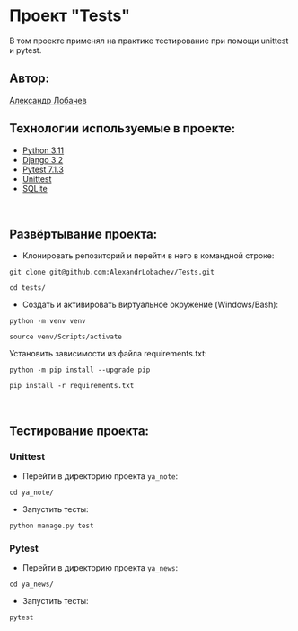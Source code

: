 # Проект "Tests"

В том проекте применял на практике тестирование при помощи unittest и pytest.

## Автор:

[Александр Лобачев](https://github.com/AlexandrLobachev/)
<br>

## Технологии используемые в проекте:
- [Python 3.11](https://docs.python.org/release/3.11.5/)
- [Django 3.2](https://docs.djangoproject.com/en/3.2/)
- [Pytest 7.1.3](https://docs.pytest.org/en/7.1.x/)
- [Unittest](https://docs.python.org/3/library/unittest.html)
- [SQLite](https://www.sqlite.org/docs.html)

<br>

## Развёртывание проекта:
+ Клонировать репозиторий и перейти в него в командной строке:
```
git clone git@github.com:AlexandrLobachev/Tests.git
```

```
cd tests/
```

+ Cоздать и активировать виртуальное окружение (Windows/Bash):
```
python -m venv venv
```

```
source venv/Scripts/activate
```

Установить зависимости из файла requirements.txt:
```
python -m pip install --upgrade pip
```

```
pip install -r requirements.txt
```

<br>

## Тестирование проекта:
### Unittest
+ Перейти в директорию проекта `ya_note`:
```
cd ya_note/
```
+ Запустить тесты:
```
python manage.py test
```

### Pytest
+ Перейти в директорию проекта `ya_news`:
```
cd ya_news/
```
+ Запустить тесты:
```
pytest
```

<br>



